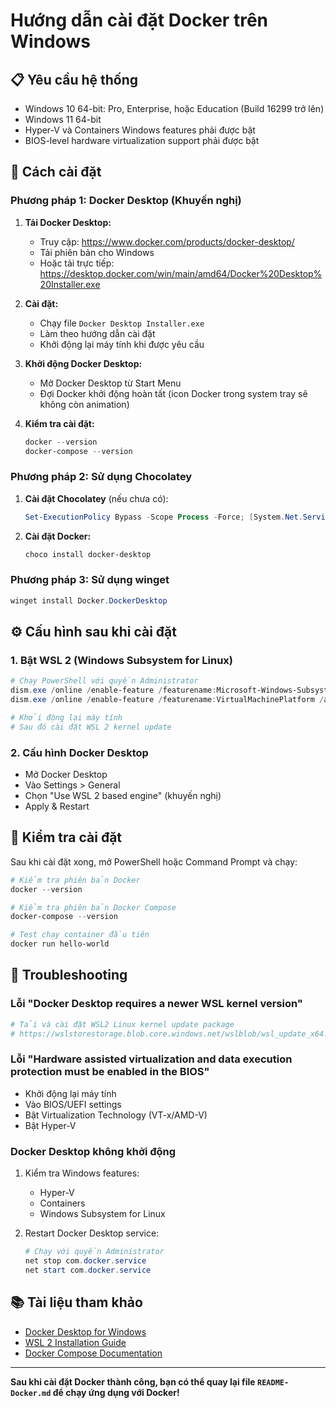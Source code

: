 # Hướng dẫn cài đặt Docker trên Windows

## 📋 Yêu cầu hệ thống
- Windows 10 64-bit: Pro, Enterprise, hoặc Education (Build 16299 trở lên)
- Windows 11 64-bit
- Hyper-V và Containers Windows features phải được bật
- BIOS-level hardware virtualization support phải được bật

## 🚀 Cách cài đặt

### Phương pháp 1: Docker Desktop (Khuyến nghị)

1. **Tải Docker Desktop:**
   - Truy cập: https://www.docker.com/products/docker-desktop/
   - Tải phiên bản cho Windows
   - Hoặc tải trực tiếp: https://desktop.docker.com/win/main/amd64/Docker%20Desktop%20Installer.exe

2. **Cài đặt:**
   - Chạy file `Docker Desktop Installer.exe`
   - Làm theo hướng dẫn cài đặt
   - Khởi động lại máy tính khi được yêu cầu

3. **Khởi động Docker Desktop:**
   - Mở Docker Desktop từ Start Menu
   - Đợi Docker khởi động hoàn tất (icon Docker trong system tray sẽ không còn animation)

4. **Kiểm tra cài đặt:**
   ```powershell
   docker --version
   docker-compose --version
   ```

### Phương pháp 2: Sử dụng Chocolatey

1. **Cài đặt Chocolatey** (nếu chưa có):
   ```powershell
   Set-ExecutionPolicy Bypass -Scope Process -Force; [System.Net.ServicePointManager]::SecurityProtocol = [System.Net.ServicePointManager]::SecurityProtocol -bor 3072; iex ((New-Object System.Net.WebClient).DownloadString('https://community.chocolatey.org/install.ps1'))
   ```

2. **Cài đặt Docker:**
   ```powershell
   choco install docker-desktop
   ```

### Phương pháp 3: Sử dụng winget

```powershell
winget install Docker.DockerDesktop
```

## ⚙️ Cấu hình sau khi cài đặt

### 1. Bật WSL 2 (Windows Subsystem for Linux)
```powershell
# Chạy PowerShell với quyền Administrator
dism.exe /online /enable-feature /featurename:Microsoft-Windows-Subsystem-Linux /all /norestart
dism.exe /online /enable-feature /featurename:VirtualMachinePlatform /all /norestart

# Khởi động lại máy tính
# Sau đó cài đặt WSL 2 kernel update
```

### 2. Cấu hình Docker Desktop
- Mở Docker Desktop
- Vào Settings > General
- Chọn "Use WSL 2 based engine" (khuyến nghị)
- Apply & Restart

## 🧪 Kiểm tra cài đặt

Sau khi cài đặt xong, mở PowerShell hoặc Command Prompt và chạy:

```powershell
# Kiểm tra phiên bản Docker
docker --version

# Kiểm tra phiên bản Docker Compose
docker-compose --version

# Test chạy container đầu tiên
docker run hello-world
```

## 🔧 Troubleshooting

### Lỗi "Docker Desktop requires a newer WSL kernel version"
```powershell
# Tải và cài đặt WSL2 Linux kernel update package
# https://wslstorestorage.blob.core.windows.net/wslblob/wsl_update_x64.msi
```

### Lỗi "Hardware assisted virtualization and data execution protection must be enabled in the BIOS"
- Khởi động lại máy tính
- Vào BIOS/UEFI settings
- Bật Virtualization Technology (VT-x/AMD-V)
- Bật Hyper-V

### Docker Desktop không khởi động
1. Kiểm tra Windows features:
   - Hyper-V
   - Containers
   - Windows Subsystem for Linux

2. Restart Docker Desktop service:
   ```powershell
   # Chạy với quyền Administrator
   net stop com.docker.service
   net start com.docker.service
   ```

## 📚 Tài liệu tham khảo
- [Docker Desktop for Windows](https://docs.docker.com/desktop/windows/)
- [WSL 2 Installation Guide](https://docs.microsoft.com/en-us/windows/wsl/install)
- [Docker Compose Documentation](https://docs.docker.com/compose/)

---

**Sau khi cài đặt Docker thành công, bạn có thể quay lại file `README-Docker.md` để chạy ứng dụng với Docker!**
